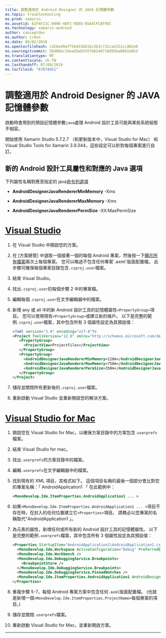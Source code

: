 ```yaml
---
title: 調整適用於 Android Designer 的 JAVA 記憶體參數
ms.topic: troubleshooting
ms.prod: xamarin
ms.assetid: 62FAF21C-8090-4AF3-9D88-05A4CFCAFFDC
ms.technology: xamarin-android
author: conceptdev
ms.author: crdun
ms.date: 06/02/2018
ms.openlocfilehash: c42be49aff56453bb1bc3b3c732cad151ccd62e0
ms.sourcegitcommit: 58d8bbc19ead3eb535fb8248710d93ba0892e05d
ms.translationtype: MT
ms.contentlocale: zh-TW
ms.lasthandoff: 07/09/2019
ms.locfileid: "67674451"
---
```

# <a name="adjusting-java-memory-parameters-for-the-android-designer"></a>調整適用於 Android Designer 的 JAVA 記憶體參數

啟動時會用到的預設記憶體參數`java`處理 Android 設計工具可能與某些系統組態不相容。

開始使用 Xamarin Studio 5.7.2.7 （和更新版本中，Visual Studio for Mac） 和 Visual Studio Tools for Xamarin 3.9.344，這些設定可以針對每個專案進行自訂。

## <a name="new-android-designer-properties-and-corresponding-java-options"></a>新的 Android 設計工具屬性和對應的 Java 選項

下列屬性名稱對應至指定的 java[命令列選項](http://docs.oracle.com/javase/7/docs/technotes/tools/windows/java.html)

- **AndroidDesignerJavaRendererMinMemory** -Xms

- **AndroidDesignerJavaRendererMaxMemory** -Xmx

- **AndroidDesignerJavaRendererPermSize** -XX:MaxPermSize


# <a name="visual-studiotabwindows"></a>[Visual Studio](#tab/windows)

1.  在 Visual Studio 中開啟您的方案。

2.  在 [方案總管] 中選取一個接著一個的每個 Android 專案，然後按一下[顯示所有檔案](https://docs.microsoft.com/previous-versions/visualstudio/visual-studio-2008/4afxey9h(v=vs.90))兩次上每個專案。 您可以略過不包含任何專案`.axml`版面配置檔。 此步驟可確保每個專案目錄包含`.csproj.user`檔案。

3.  結束 Visual Studio。

4.  找出`.csproj.user`的每個步驟 2 中的專案檔。

5.  編輯每個`.csproj.user`在文字編輯器中的檔案。

6.  新增 any 或 all 中的新 Android 設計工具的記憶體屬性`<PropertyGroup>`項目。 您可以使用現有`<PropertyGroup>`或建立新的帳戶。 以下是完整的範例`.csproj.user`檔案，其中包含所有 3 個屬性設定為其預設值：

    ```xml
    <?xml version="1.0" encoding="utf-8"?>
    <Project ToolsVersion="12.0" xmlns="http://schemas.microsoft.com/developer/msbuild/2003">
       <PropertyGroup>
         <ProjectView>ProjectFiles</ProjectView>
       </PropertyGroup>
       <PropertyGroup>
         <AndroidDesignerJavaRendererMinMemory>128m</AndroidDesignerJavaRendererMinMemory>
         <AndroidDesignerJavaRendererMaxMemory>750m</AndroidDesignerJavaRendererMaxMemory>
         <AndroidDesignerJavaRendererPermSize>350m</AndroidDesignerJavaRendererPermSize>
       </PropertyGroup>
    </Project>
    ```

7.  儲存並關閉所有更新後的`.csproj.user`檔案。

8.  重新啟動 Visual Studio 並重新開啟您的解決方案。

# <a name="visual-studio-for-mactabmacos"></a>[Visual Studio for Mac](#tab/macos)

1.  開啟您在 Visual Studio for Mac，以確保方案目錄中的方案包含`.userprefs`檔案。

2.  結束 Visual Studio for mac。

3.  找出`.userprefs`的方案目錄中的檔案。

4.  編輯`.userprefs`在文字編輯器中的檔案。

5.  找到現有的 XML 項目，其格式如下。 這個項目名稱的最後一個部分會比對您的專案名稱：「 AndroidApplication1 「 在此範例中：

    ```xml
    <MonoDevelop.Ide.ItemProperties.AndroidApplication1 ... >
    ```

6.  如果`<MonoDevelop.Ide.ItemProperties.AndroidApplication1 ... >`項目不存在時，在封入的任何位置建立它`<Properties>`項目。 請務必以您專案的名稱取代"AndroidApplication1 」。

7.  為元素的屬性，新增任何或所有新的 Android 設計工具的記憶體屬性。 以下是完整的範例`.userprefs`檔案，其中包含所有 3 個屬性設定為其預設值：

    ```xml
    <Properties StartupItem="AndroidApplication1\AndroidApplication1.csproj">
      <MonoDevelop.Ide.Workspace ActiveConfiguration="Debug" PreferredExecutionTarget="Android.SelectDevice" />
      <MonoDevelop.Ide.Workbench />
      <MonoDevelop.Ide.DebuggingService.Breakpoints>
        <BreakpointStore />
      </MonoDevelop.Ide.DebuggingService.Breakpoints>
      <MonoDevelop.Ide.DebuggingService.PinnedWatches />
      <MonoDevelop.Ide.ItemProperties.AndroidApplication1 AndroidDesignerJavaRendererMinMemory="128m" AndroidDesignerJavaRendererMaxMemory="750m" AndroidDesignerJavaRendererPermSize="350m" />
    </Properties>
    ```

8.  重複步驟 5-7，每個 Android 專案方案中包含任何`.axml`版面配置檔。 (也就是新增一個`<MonoDevelop.Ide.ItemProperties.ProjectName>`每個專案的項目。)

9.  儲存並關閉`.userprefs`檔案。

10. 重新啟動 Visual Studio for Mac，並重新開啟方案。

-----


